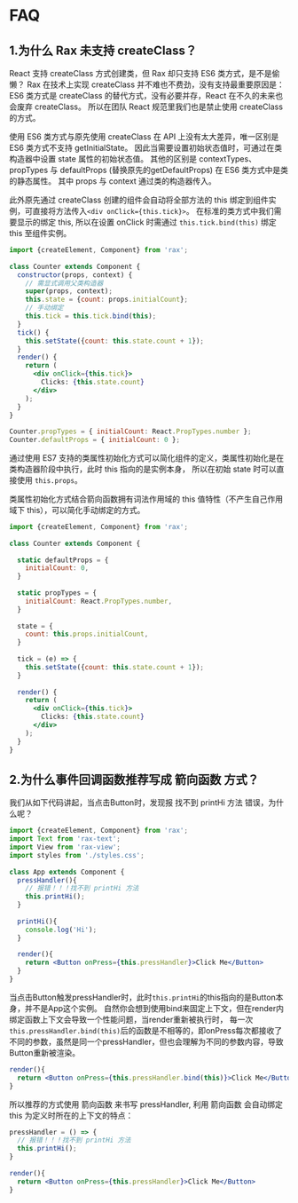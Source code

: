 # FAQ

## 1.为什么 Rax 未支持 createClass？

React 支持 createClass 方式创建类，但 Rax 却只支持 ES6 类方式，是不是偷懒？ Rax 在技术上实现 createClass 并不难也不费劲，没有支持最重要原因是： ES6 类方式是 createClass 的替代方式，没有必要并存，React 在不久的未来也会废弃 createClass。 所以在团队 React 规范里我们也是禁止使用 createClass 的方式。

使用 ES6 类方式与原先使用 createClass 在 API 上没有太大差异，唯一区别是 ES6 类方式不支持 getInitialState。 因此当需要设置初始状态值时，可通过在类构造器中设置 state 属性的初始状态值。 其他的区别是 contextTypes、propTypes 与 defaultProps (替换原先的getDefaultProps) 在 ES6 类方式中是类的静态属性。 其中 props 与 context 通过类的构造器传入。

此外原先通过 createClass 创建的组件会自动将全部方法的 this 绑定到组件实例，可直接将方法传入` <div onClick={this.tick}> `。 在标准的类方式中我们需要显示的绑定 this, 所以在设置 onClick 时需通过 `this.tick.bind(this)` 绑定 this 至组件实例。

```jsx
import {createElement, Component} from 'rax';
 
class Counter extends Component {
  constructor(props, context) {
    // 需显式调用父类构造器 
    super(props, context);
    this.state = {count: props.initialCount};
    // 手动绑定 
    this.tick = this.tick.bind(this);
  }
  tick() {
    this.setState({count: this.state.count + 1});
  }
  render() {
    return (
      <div onClick={this.tick}>
        Clicks: {this.state.count}
      </div>
    );
  }
}
 
Counter.propTypes = { initialCount: React.PropTypes.number };
Counter.defaultProps = { initialCount: 0 };
```

通过使用 ES7 支持的类属性初始化方式可以简化组件的定义，类属性初始化是在类构造器阶段中执行，此时 this 指向的是实例本身， 所以在初始 state 时可以直接使用 `this.props`。

类属性初始化方式结合箭向函数拥有词法作用域的 this 值特性（不产生自己作用域下 this），可以简化手动绑定的方式。

```jsx
import {createElement, Component} from 'rax';
 
class Counter extends Component {
 
  static defaultProps = {
    initialCount: 0,
  }
 
  static propTypes = {
    initialCount: React.PropTypes.number,
  }
 
  state = {
    count: this.props.initialCount,
  }
 
  tick = (e) => {
    this.setState({count: this.state.count + 1});
  }
 
  render() {
    return (
      <div onClick={this.tick}>
        Clicks: {this.state.count}
      </div>
    );
  }
}
```

## 2.为什么事件回调函数推荐写成 箭向函数 方式？

我们从如下代码讲起，当点击Button时，发现报 找不到 printHi 方法 错误，为什么呢？

```jsx
import {createElement, Component} from 'rax';
import Text from 'rax-text';
import View from 'rax-view';
import styles from './styles.css';
 
class App extends Component {
  pressHandler(){
    // 报错！！！找不到 printHi 方法 
    this.printHi();
  }
 
  printHi(){
    console.log('Hi');
  }
 
  render(){
    return <Button onPress={this.pressHandler}>Click Me</Button>
  }
}
```

当点击Button触发pressHandler时，此时`this.printHi`的this指向的是Button本身，并不是App这个实例。 自然你会想到使用bind来固定上下文，但在render内绑定函数上下文会导致一个性能问题，当render重新被执行时， 每一次`this.pressHandler.bind(this)`后的函数是不相等的，即onPress每次都接收了不同的参数，虽然是同一个pressHandler，但也会理解为不同的参数内容，导致Button重新被渲染。

```jsx
render(){
  return <Button onPress={this.pressHandler.bind(this)}>Click Me</Button>
}
```

所以推荐的方式使用 箭向函数 来书写 pressHandler, 利用 箭向函数 会自动绑定 this 为定义时所在的上下文的特点：

```jsx
pressHandler = () => {
  // 报错！！！找不到 printHi 方法 
  this.printHi();
}
 
render(){
  return <Button onPress={this.pressHandler}>Click Me</Button>
}
```
